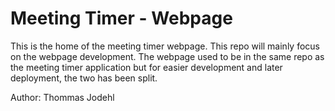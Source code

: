 # Meeting Timer - Webpage
This is the home of the meeting timer webpage. This repo will mainly focus on the webpage development. The webpage used to be in the same repo as the meeting timer application but for easier development and later deployment, the two has been split.

Author: Thommas Jodehl
